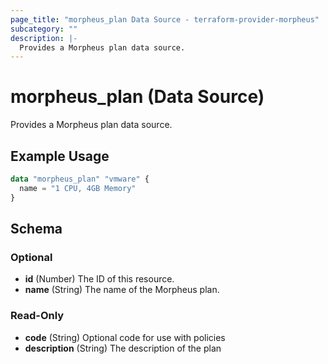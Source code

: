 ```yaml
---
page_title: "morpheus_plan Data Source - terraform-provider-morpheus"
subcategory: ""
description: |-
  Provides a Morpheus plan data source.
---
```


# morpheus_plan (Data Source)

Provides a Morpheus plan data source.

## Example Usage

```terraform
data "morpheus_plan" "vmware" {
  name = "1 CPU, 4GB Memory"
}
```

<!-- schema generated by tfplugindocs -->
## Schema

### Optional

- **id** (Number) The ID of this resource.
- **name** (String) The name of the Morpheus plan.

### Read-Only

- **code** (String) Optional code for use with policies
- **description** (String) The description of the plan